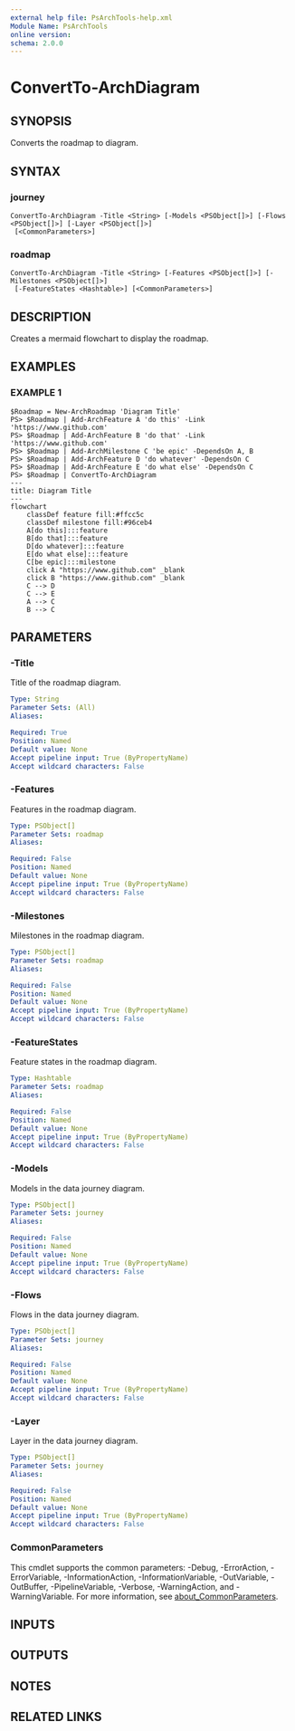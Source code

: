 ```yaml
---
external help file: PsArchTools-help.xml
Module Name: PsArchTools
online version:
schema: 2.0.0
---
```


# ConvertTo-ArchDiagram

## SYNOPSIS
Converts the roadmap to diagram.

## SYNTAX

### journey
```
ConvertTo-ArchDiagram -Title <String> [-Models <PSObject[]>] [-Flows <PSObject[]>] [-Layer <PSObject[]>]
 [<CommonParameters>]
```

### roadmap
```
ConvertTo-ArchDiagram -Title <String> [-Features <PSObject[]>] [-Milestones <PSObject[]>]
 [-FeatureStates <Hashtable>] [<CommonParameters>]
```

## DESCRIPTION
Creates a mermaid flowchart to display the roadmap.

## EXAMPLES

### EXAMPLE 1
```
$Roadmap = New-ArchRoadmap 'Diagram Title'
PS> $Roadmap | Add-ArchFeature A 'do this' -Link 'https://www.github.com'
PS> $Roadmap | Add-ArchFeature B 'do that' -Link 'https://www.github.com'
PS> $Roadmap | Add-ArchMilestone C 'be epic' -DependsOn A, B
PS> $Roadmap | Add-ArchFeature D 'do whatever' -DependsOn C
PS> $Roadmap | Add-ArchFeature E 'do what else' -DependsOn C
PS> $Roadmap | ConvertTo-ArchDiagram
---
title: Diagram Title
---
flowchart
    classDef feature fill:#ffcc5c
    classDef milestone fill:#96ceb4
    A[do this]:::feature
    B[do that]:::feature
    D[do whatever]:::feature
    E[do what else]:::feature
    C[be epic]:::milestone
    click A "https://www.github.com" _blank
    click B "https://www.github.com" _blank
    C --> D
    C --> E
    A --> C
    B --> C
```

## PARAMETERS

### -Title
Title of the roadmap diagram.

```yaml
Type: String
Parameter Sets: (All)
Aliases:

Required: True
Position: Named
Default value: None
Accept pipeline input: True (ByPropertyName)
Accept wildcard characters: False
```

### -Features
Features in the roadmap diagram.

```yaml
Type: PSObject[]
Parameter Sets: roadmap
Aliases:

Required: False
Position: Named
Default value: None
Accept pipeline input: True (ByPropertyName)
Accept wildcard characters: False
```

### -Milestones
Milestones in the roadmap diagram.

```yaml
Type: PSObject[]
Parameter Sets: roadmap
Aliases:

Required: False
Position: Named
Default value: None
Accept pipeline input: True (ByPropertyName)
Accept wildcard characters: False
```

### -FeatureStates
Feature states in the roadmap diagram.

```yaml
Type: Hashtable
Parameter Sets: roadmap
Aliases:

Required: False
Position: Named
Default value: None
Accept pipeline input: True (ByPropertyName)
Accept wildcard characters: False
```

### -Models
Models in the data journey diagram.

```yaml
Type: PSObject[]
Parameter Sets: journey
Aliases:

Required: False
Position: Named
Default value: None
Accept pipeline input: True (ByPropertyName)
Accept wildcard characters: False
```

### -Flows
Flows in the data journey diagram.

```yaml
Type: PSObject[]
Parameter Sets: journey
Aliases:

Required: False
Position: Named
Default value: None
Accept pipeline input: True (ByPropertyName)
Accept wildcard characters: False
```

### -Layer
Layer in the data journey diagram.

```yaml
Type: PSObject[]
Parameter Sets: journey
Aliases:

Required: False
Position: Named
Default value: None
Accept pipeline input: True (ByPropertyName)
Accept wildcard characters: False
```

### CommonParameters
This cmdlet supports the common parameters: -Debug, -ErrorAction, -ErrorVariable, -InformationAction, -InformationVariable, -OutVariable, -OutBuffer, -PipelineVariable, -Verbose, -WarningAction, and -WarningVariable. For more information, see [about_CommonParameters](http://go.microsoft.com/fwlink/?LinkID=113216).

## INPUTS

## OUTPUTS

## NOTES

## RELATED LINKS
